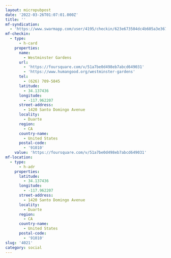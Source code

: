 ```yaml
---
layout: micropubpost
date: '2022-03-26T01:07:01.000Z'
title: ''
mf-syndication:
  - 'https://www.swarmapp.com/user/4195/checkin/623e673504dc4b605a3e3679'
mf-checkin:
  - type:
      - h-card
    properties:
      name:
        - Westminster Gardens
      url:
        - 'https://foursquare.com/v/51a7be0d498eb7abcd649031'
        - 'https://www.humangood.org/westminster-gardens'
      tel:
        - (626) 709-5845
      latitude:
        - 34.137436
      longitude:
        - -117.962207
      street-address:
        - 1420 Santo Domingo Avenue
      locality:
        - Duarte
      region:
        - CA
      country-name:
        - United States
      postal-code:
        - '91010'
    value: 'https://foursquare.com/v/51a7be0d498eb7abcd649031'
mf-location:
  - type:
      - h-adr
    properties:
      latitude:
        - 34.137436
      longitude:
        - -117.962207
      street-address:
        - 1420 Santo Domingo Avenue
      locality:
        - Duarte
      region:
        - CA
      country-name:
        - United States
      postal-code:
        - '91010'
slug: '4021'
category: social
---
```

